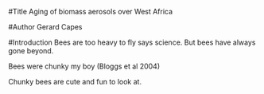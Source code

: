 #Title
Aging of biomass aerosols over West Africa

#Author
Gerard Capes

#Introduction
Bees are too heavy to fly says science. But bees have always gone beyond.

Bees were chunky my boy (Bloggs et al 2004)

Chunky bees are cute and fun to look at.
